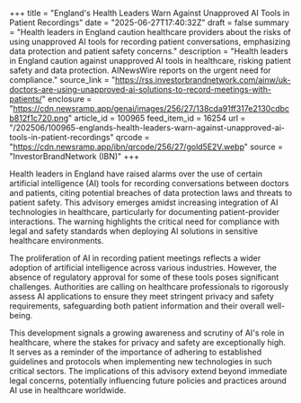 +++
title = "England's Health Leaders Warn Against Unapproved AI Tools in Patient Recordings"
date = "2025-06-27T17:40:32Z"
draft = false
summary = "Health leaders in England caution healthcare providers about the risks of using unapproved AI tools for recording patient conversations, emphasizing data protection and patient safety concerns."
description = "Health leaders in England caution against unapproved AI tools in healthcare, risking patient safety and data protection. AINewsWire reports on the urgent need for compliance."
source_link = "https://rss.investorbrandnetwork.com/ainw/uk-doctors-are-using-unapproved-ai-solutions-to-record-meetings-with-patients/"
enclosure = "https://cdn.newsramp.app/genai/images/256/27/138cda91ff317e2130cdbcb812f1c720.png"
article_id = 100965
feed_item_id = 16254
url = "/202506/100965-englands-health-leaders-warn-against-unapproved-ai-tools-in-patient-recordings"
qrcode = "https://cdn.newsramp.app/ibn/qrcode/256/27/gold5E2V.webp"
source = "InvestorBrandNetwork (IBN)"
+++

<p>Health leaders in England have raised alarms over the use of certain artificial intelligence (AI) tools for recording conversations between doctors and patients, citing potential breaches of data protection laws and threats to patient safety. This advisory emerges amidst increasing integration of AI technologies in healthcare, particularly for documenting patient-provider interactions. The warning highlights the critical need for compliance with legal and safety standards when deploying AI solutions in sensitive healthcare environments.</p><p>The proliferation of AI in recording patient meetings reflects a wider adoption of artificial intelligence across various industries. However, the absence of regulatory approval for some of these tools poses significant challenges. Authorities are calling on healthcare professionals to rigorously assess AI applications to ensure they meet stringent privacy and safety requirements, safeguarding both patient information and their overall well-being.</p><p>This development signals a growing awareness and scrutiny of AI's role in healthcare, where the stakes for privacy and safety are exceptionally high. It serves as a reminder of the importance of adhering to established guidelines and protocols when implementing new technologies in such critical sectors. The implications of this advisory extend beyond immediate legal concerns, potentially influencing future policies and practices around AI use in healthcare worldwide.</p>